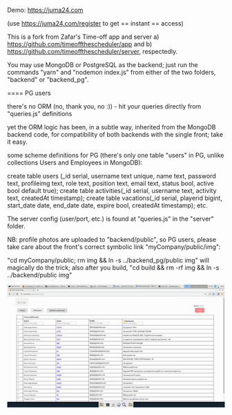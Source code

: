 Demo: https://juma24.com

(use https://juma24.com/register to get == instant == access)

This is a fork from Zafar's Time-off app and server a) https://github.com/timeoffthescheduler/app and b) https://github.com/timeoffthescheduler/server, respectedly.

You may use MongoDB or PostgreSQL as the backend; just run the commands "yarn" and  "nodemon index.js" from either of the two folders, "backend" or "backend_pg".


==== PG users

there's no ORM (no, thank you, no :)) - hit your queries directly from "queries.js" definitions

yet the ORM logic has been, in a subtle way, inherited from the MongoDB backend code, for compatibility of both backends with the single front; take it easy.

some scheme definitions for PG (there's only one table "users" in PG, unlike collections Users and Employees in MongoDB):

create table users (_id serial, username text unique, name text, password text, profileimg text, role text, position text, email text, status bool, active bool default true);
create table activities(_id serial, username text, activity text, createdAt timestamp);
create table vacations(_id serial, playerid bigint, start_date date, end_date date, expire bool, createdAt timestamp);
etc.

The server config (user/port, etc.) is found at "queries.js" in the "server" folder.

NB: profile photos are uploaded to "backend/public", so PG users, please take care about the front's correct symbolic link "myCompany/public/img":

"cd myCompany/public; rm img &&  ln -s ../backend_pg/public img" will magically do the trick; also after you build, "cd build && rm -rf img && ln -s ../backend/public img" 


![](./myCompany.png)
